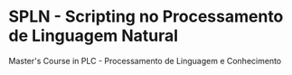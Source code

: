 # SPLN - Scripting no Processamento de Linguagem Natural

Master's Course in PLC - Processamento de Linguagem e Conhecimento
